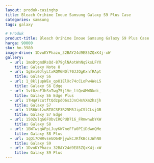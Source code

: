 ```yaml
---
layout: produk-casinghp
title: Bleach Orihime Inoue Samsung Galaxy S9 Plus Case
categories: samsung
tags: galaxy

# Produk
product-title: Bleach Orihime Inoue Samsung Galaxy S9 Plus Case
harga: 90000
sku: hn-3980
image-drive: 1DvuKYPhazu_32BAY24d9E85ZQxK4j-xW
gallery:
  - url: 1moDtgmdRsQd-879glNAotWnNqSksLFYX
    title: Galaxy Note 8
  - url: 1gSvi0JlyLtxRQM6NDl70JJOgKxnfRApt
    title: Galaxy S6
  - url: 1_8kljupWEe_qoU1ElXc74cCLoPw4WeLS
    title: Galaxy S6 Edge
  - url: 1vf0zoEJhSnTwg75j1Ve_ltQeAMWDkdi_
    title: Galaxy S6 Edge Plus
  - url: 1THqA7cutftQdzpdO6s3JnCHsVXm2hzjh
    title: Galaxy S7
  - url: 1lR6WctzuRT8CSF3R25M5JipCSlCLsjGB
    title: Galaxy S7 Edge
  - url: 150ZulqG6FObvIRQPUD7i6_FRmwnwbYKW
    title: Galaxy S8
  - url: 1BWTwsqAPpLJuyKW7neFFa0PIiDdwnQMe
    title: Galaxy S8 Plus
  - url: 1qQi7OWRvseGO64PjywkCJRfKBcsJWhN0
    title: Galaxy S9
  - url: 1DvuKYPhazu_32BAY24d9E85ZQxK4j-xW
    title: Galaxy S9 Plus
---
```

